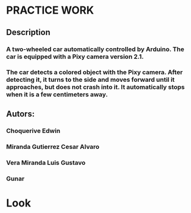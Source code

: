 # PRACTICE WORK
## Description
### A two-wheeled car automatically controlled by Arduino. The car is equipped with a Pixy camera version 2.1.
### The car detects a colored object with the Pixy camera. After detecting it, it turns to the side and moves forward until it approaches, but does not crash into it. It automatically stops when it is a few centimeters away.

## Autors:

### Choquerive Edwin
### Miranda Gutierrez Cesar Alvaro
### Vera Miranda Luis Gustavo
### Gunar 

# Look

